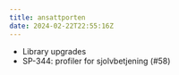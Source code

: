 ```yaml
---
title: ansattporten
date: 2024-02-22T22:55:16Z
---
```


- Library upgrades
- SP-344: profiler for sjolvbetjening (#58)
